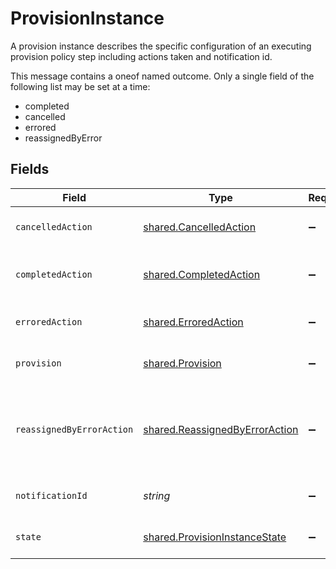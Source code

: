 # ProvisionInstance

A provision instance describes the specific configuration of an executing provision policy step including actions taken and notification id.

This message contains a oneof named outcome. Only a single field of the following list may be set at a time:
  - completed
  - cancelled
  - errored
  - reassignedByError



## Fields

| Field                                                                                                                                    | Type                                                                                                                                     | Required                                                                                                                                 | Description                                                                                                                              |
| ---------------------------------------------------------------------------------------------------------------------------------------- | ---------------------------------------------------------------------------------------------------------------------------------------- | ---------------------------------------------------------------------------------------------------------------------------------------- | ---------------------------------------------------------------------------------------------------------------------------------------- |
| `cancelledAction`                                                                                                                        | [shared.CancelledAction](../../../sdk/models/shared/cancelledaction.md)                                                                  | :heavy_minus_sign:                                                                                                                       | The outcome of a provision instance that is cancelled.                                                                                   |
| `completedAction`                                                                                                                        | [shared.CompletedAction](../../../sdk/models/shared/completedaction.md)                                                                  | :heavy_minus_sign:                                                                                                                       | The outcome of a provision instance that has been completed succesfully.                                                                 |
| `erroredAction`                                                                                                                          | [shared.ErroredAction](../../../sdk/models/shared/erroredaction.md)                                                                      | :heavy_minus_sign:                                                                                                                       | The outcome of a provision instance that has errored.                                                                                    |
| `provision`                                                                                                                              | [shared.Provision](../../../sdk/models/shared/provision.md)                                                                              | :heavy_minus_sign:                                                                                                                       | The provision step references a provision policy for this step.                                                                          |
| `reassignedByErrorAction`                                                                                                                | [shared.ReassignedByErrorAction](../../../sdk/models/shared/reassignedbyerroraction.md)                                                  | :heavy_minus_sign:                                                                                                                       | The ReassignedByErrorAction object describes the outcome of a policy step that has been reassigned because it had an error provisioning. |
| `notificationId`                                                                                                                         | *string*                                                                                                                                 | :heavy_minus_sign:                                                                                                                       | This indicates the notification id for this step.                                                                                        |
| `state`                                                                                                                                  | [shared.ProvisionInstanceState](../../../sdk/models/shared/provisioninstancestate.md)                                                    | :heavy_minus_sign:                                                                                                                       | This property indicates the current state of this step.                                                                                  |